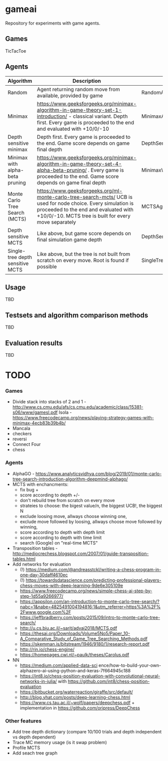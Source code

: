 # gameai

Repository for experiments with game agents.

## Games

TicTacToe

## Agents

| Algorithm | Description | Class |
| --------- | ----------- | ----- |
| Random | Agent returning random move from available, provided by game | RandomAgent |
| Minimax   | https://www.geeksforgeeks.org/minimax-algorithm-in-game-theory-set-1-introduction/ - classical variant. Depth first. Every game is proceeded to the end and evaluated with +10/0/-10 | MinimaxAgent |
| Depth sensitive minimax | Depth first. Every game is proceeded to the end. Game score depends on game final depth | DepthSensitiveMinimax |
| Minimax with alpha-beta pruning | https://www.geeksforgeeks.org/minimax-algorithm-in-game-theory-set-4-alpha-beta-pruning/ . Every game is proceeded to the end. Game score depends on game final depth | MinimaxWithAlphaBeta |
| Monte Carlo Tree Search (MCTS) | https://www.geeksforgeeks.org/ml-monte-carlo-tree-search-mcts/ UCB is used for node choice. Every simulation is proceeded to the end and evaluated with +10/0/-10. MCTS tree is built for every move separately | MCTSAgent |
| Depth sensitive MCTS | Like above, but game score depends on final simulation game depth | DepthSensitiveMCTS |
| Single-tree depth sensitive MCTS | Like above, but the tree is not built from scratch on every move. Root is found if possible | SingleTreeDepthSensitiveMCTSAgent |

## Usage

TBD

## Testsets and algorithm comparison methods

TBD

## Evaluation results

TBD

# TODO

### Games

- Divide stack into stacks of 2 and 1 - http://www.cs.cmu.edu/afs/cs.cmu.edu/academic/class/15381-s06/www/gamesI.pdf
Isola - https://www.freecodecamp.org/news/playing-strategy-games-with-minimax-4ecb83b39b4b/
- Mancala
- checkers
- reversi
- Connect Four
- chess 

### Agents

- AlphaGO - https://www.analyticsvidhya.com/blog/2019/01/monte-carlo-tree-search-introduction-algorithm-deepmind-alphago/
- MCTS with enchancments:
   - fix bug +
   - score according to depth +/-
   - don't rebuild tree from scratch on every move
   - strateies to choose: the bigest value/n, the biggest UCB!, the biggest N
   - exclude loosing move, allways choose winning one,
   - exclude move followed by loosing, allways choose move followed by winning,
   - score according to depth with depth limit
   - score according to depth with time limit
   - search (Google) on "real-time MCTS"
- Transposition tables - http://mediocrechess.blogspot.com/2007/01/guide-transposition-tables.html
- Add networks for evaluation
   - (!) https://medium.com/@andreasstckl/writing-a-chess-program-in-one-day-30daff4610ec
   - (!) https://towardsdatascience.com/predicting-professional-players-chess-moves-with-deep-learning-9de6e305109e
   - https://www.freecodecamp.org/news/simple-chess-ai-step-by-step-1d55a9266977/
   - https://appsilon.com/an-introduction-to-monte-carlo-tree-search/?nabc=1&nabe=4825491004194816:1&utm_referrer=https%3A%2F%2Fwww.google.com%2F
   - https://jeffbradberry.com/posts/2015/09/intro-to-monte-carlo-tree-search/
   - http://u.cs.biu.ac.il/~sarit/advai2018/MCTS.pdf
   - https://thesai.org/Downloads/Volume5No5/Paper_10-A_Comparative_Study_of_Game_Tree_Searching_Methods.pdf
   - https://skemman.is/bitstream/1946/9180/1/research-report.pdf
   - http://rin.io/chess-engine/
   - https://homepages.cwi.nl/~paulk/theses/Carolus.pdf
- NN
   - https://medium.com/applied-data-sci
   ence/how-to-build-your-own-alphazero-ai-using-python-and-keras-7f664945c188
   - https://int8.io/chess-position-evaluation-with-convolutional-neural-networks-in-julia/ with https://github.com/int8/chess-position-evaluation
   - https://bitbucket.org/waterreaction/giraffe/src/default/
   - http://blog.yhat.com/posts/deep-learning-chess.html
    - https://www.cs.tau.ac.il/~wolf/papers/deepchess.pdf + implementation in https://github.com/oripress/DeepChess

### Other features

- Add tree depth dictionary (compare 10/100 trials and depth independent vs depth dependent)
- Trace MC memory usage (is it swap problem)
- Profile MCTS
- Add seach tree graph
